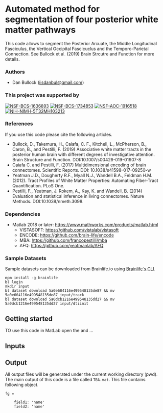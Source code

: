 # Automated method for segmentation of four posterior white matter pathways
This code allows to segment the Posterior Arcuate, the Middle Longitudinal Fasciculus, the Vertical Occipital Fascicuclus and the Temporo-Parietal Connection. See Bullock et al. (2019) Brain Strcutre and Function for more details. 

### Authors
- Dan Bullock (iisdanbul@gmail.com)

### This project was supported by 
[![NSF-BCS-1636893](https://img.shields.io/badge/NSF_BCS-1636893-blue.svg)](https://nsf.gov/awardsearch/showAward?AWD_ID=1636893) [![NSF-BCS-1734853](https://img.shields.io/badge/NSF_BCS-1734853-blue.svg)](https://nsf.gov/awardsearch/showAward?AWD_ID=1734853) [![NSF-AOC-1916518](https://img.shields.io/badge/NSF_AOC-1916518-blue.svg)](https://nsf.gov/awardsearch/showAward?AWD_ID=1916518) [![NIH-NIMH-5T32MH103213](https://img.shields.io/badge/NIH_NIMH-5T32MH103213-orange.svg)](http://grantome.com/grant/NIH/T32-MH103213-04)

### References
If you use this code please cite the following articles.
- Bullock, D., Takemura, H., Caiafa, C. F., Kitchell, L., McPherson, B., Caron, B., and Pestilli, F. (2019) Associative white matter tracts in the posterior human brain with different degrees of investigative attention. Brain Structure and Function. DOI:10.1007/s00429-019-01907-8
- Caiafa C. and Pestilli, F. (2017) Multidimensional encoding of brain connectomes.  Scientific Reports. DOI: 10.1038/s41598-017-09250-w
- Yeatman J.D., Dougherty R.F., Myall N.J., Wandell B.A., Feldman H.M. (2012). Tract Profiles of White Matter Properties: Automating Fiber-Tract Quantification. PLoS One.
- Pestilli, F., Yeatman, J. Rokem, A., Kay, K. and Wandell, B. (2014) Evaluation and statistical inference in living connectomes. Nature Methods. DOI:10.1038/nmeth.3098.

### Dependencies
- Matlab 2018 or later: https://www.mathworks.com/products/matlab.html
  - VISTASOFT: https://github.com/vistalab/vistasoft
  - ENCODE: https://github.com/brain-life/encode
  - MBA: https://github.com/francopestilli/mba
  - AFQ: https://github.com/yeatmanlab/AFQ

### Sample Datasets
Sample datasets can be downloaded from Brainlife.io using [Brainlife's CLI](https://github.com/brain-life/cli).

```
npm install -g brainlife
bl login
mkdir input
bl dataset download 5a0e604116e499548135de87 && mv 5a0e604116e499548135de87 input/track
bl dataset download 5a0dcb1216e499548135dd27 && mv 5a0dcb1216e499548135dd27 input/dtiinit
```

## Getting started
TO use this code in MatLab open the <function name> and ...

## Inputs
<INPUTS FILES>

## Output

All output files will be generated under the current working directory (pwd). The main output of this code is a file called `TBA.mat`. This file contains following object.

```
fg = 

    field1: 'name'
    field2: 'name'
```

